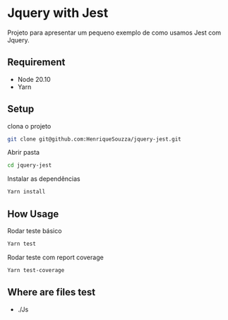 # Jquery with Jest

Projeto para apresentar um pequeno exemplo de como usamos Jest com Jquery.

## Requirement

- Node 20.10
- Yarn

## Setup

clona o projeto

```bash
git clone git@github.com:HenriqueSouzza/jquery-jest.git
```

Abrir pasta

```bash
cd jquery-jest
```

Instalar as dependências

```bash
Yarn install
```

## How Usage

Rodar teste básico

```bash
Yarn test
```

Rodar teste com report coverage

```bash
Yarn test-coverage
```

## Where are files test

* ./Js
